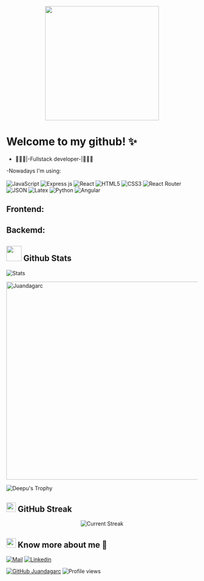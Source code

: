 <p align="center">
<img src="https://media.tenor.com/FmzCM6l_BVsAAAAd/happyduc-duck.gif" width="300px">
</p>

# Welcome to my github! ✨

- 👨🏽‍💻|-Fullstack developer-|👨🏽‍💻 </br>

-Nowadays I'm using:</br></br>
![JavaScript](https://img.shields.io/badge/javascript-%23323330.svg?style=for-the-badge&logo=javascript&logoColor=%23F7DF1E) ![Express js](https://img.shields.io/badge/Express.js-000000?style=for-the-badge&logo=express&logoColor=white) ![React](https://img.shields.io/badge/react-%2320232a.svg?style=for-the-badge&logo=react&logoColor=%2361DAFB) ![HTML5](https://img.shields.io/badge/html5-%23E34F26.svg?style=for-the-badge&logo=html5&logoColor=white) ![CSS3](https://img.shields.io/badge/css3-%231572B6.svg?style=for-the-badge&logo=css3&logoColor=white) ![React Router](https://img.shields.io/badge/React_Router-CA4245?style=for-the-badge&logo=react-router&logoColor=white) ![JSON](	https://img.shields.io/badge/json-5E5C5C?style=for-the-badge&logo=json&logoColor=white) ![Latex](	https://img.shields.io/badge/LaTeX-47A141?style=for-the-badge&logo=LaTeX&logoColor=white) ![Python](https://img.shields.io/badge/Python-FFD43B?style=for-the-badge&logo=python&logoColor=blue) ![Angular](https://img.shields.io/badge/Angular-DD0031?style=for-the-badge&logo=angular&logoColor=white)

## Frontend:

## Backemd:

## <img src="https://usagif.com/wp-content/uploads/2022/4hv9xm/dancing-duck-acegifcom-17.gif" width="40"> <b>Github Stats</b>

 <div align="left">
 <img src="https://github-readme-stats.vercel.app/api?username=Juandagarc&count_private=true&show_icons=true&theme=dracula&include_all_commits=true" alt="Stats" />
   
   <a href="https://github.com/Juandagarc"><img src="https://github-profile-summary-cards.vercel.app/api/cards/profile-details?username=Juandagarc&theme=dracula&hide_border=true"  width="520" alt="Juandagarc"/></a>
  
 ![Deepu's Trophy](https://github-profile-trophy.vercel.app/?username=Juandagarc&theme=dracula&column=4&no-frame=true)
  </div>
   

## <img src="https://media.giphy.com/media/Mp5uJLEE9Ompq/giphy.gif" width="25"> <b>GitHub Streak</b>

<p align="center"> <img alt="Current Streak" src="https://github-readme-streak-stats.herokuapp.com/?user=Juandagarc&theme=dark" /> </p>
  
## <img src="https://media.tenor.com/images/7e96d994f29b388f63f7aa77ff2bea78/tenor.gif" width="25"> <b> Know more about me 👋</b>
  
[![Mail](https://img.shields.io/badge/-Say%20Hi!-black?style=for-the-badge&logo=gmail)](mailto:santiagovalencialeon@gmail.com)
[![Linkedin](https://img.shields.io/badge/-LinkedIn-black?style=for-the-badge&logo=Linkedin)](https://www.linkedin.com/in/santiago-valencia-leon/)



[![GitHub Juandagarc](https://img.shields.io/github/followers/Juandagarc?label=follow&style=social&logoColor=black)](https://github.com/Juandagarc)
![Profile views](https://gpvc.arturio.dev/Juandagarc)  
